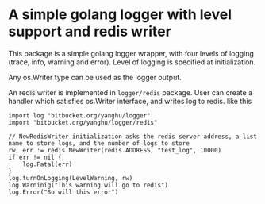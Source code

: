 # A simple golang logger with level support and redis writer

This package is a simple golang logger wrapper, with four levels of logging (trace, info, warning and error). Level of logging is specified at initialization. 

Any os.Writer type can be used as the logger output. 

An redis writer is implemented in `logger/redis` package. User can create a handler which satisfies os.Writer interface, and writes log to redis. like this

```
import log "bitbucket.org/yanghu/logger"
import "bitbucket.org/yanghu/logger/redis"

// NewRedisWriter initialization asks the redis server address, a list name to store logs, and the number of logs to store
rw, err := redis.NewWriter(redis.ADDRESS, "test_log", 10000)
if err != nil {
    log.Fatal(err)
}
log.turnOnLogging(LevelWarning, rw)
log.Warninig("This warning will go to redis")
log.Error("So will this error")
```


